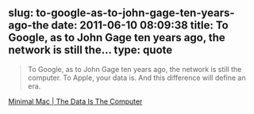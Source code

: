 slug: to-google-as-to-john-gage-ten-years-ago-the
date: 2011-06-10 08:09:38
title: To Google, as to John Gage ten years ago, the network is still the...
type: quote
---

> To Google, as to John Gage ten years ago, the network is still the computer. To Apple, your data is. And this difference will define an era.

[Minimal Mac | The Data Is The Computer](http://minimalmac.com/post/6361553004/the-data-is-the-computer)
